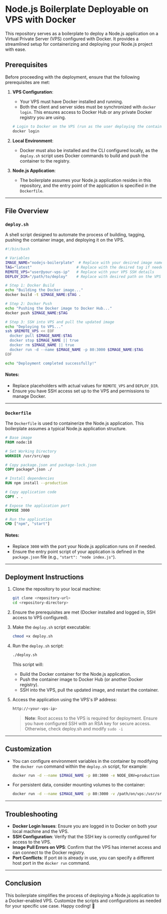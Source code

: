 # Node.js Boilerplate Deployable on VPS with Docker

This repository serves as a boilerplate to deploy a Node.js application on a Virtual Private Server (VPS) configured
with Docker. It provides a streamlined setup for containerizing and deploying your Node.js project with ease.

## Prerequisites

Before proceeding with the deployment, ensure that the following prerequisites are met:

1. **VPS Configuration**:
    - Your VPS must have Docker installed and running.
    - Both the client and server sides must be synchronized with `docker login`. This ensures access to Docker Hub or
      any private Docker registry you are using.

   ```bash
   # Login to Docker on the VPS (run as the user deploying the containers)
   docker login
   ```

2. **Local Environment**:
    - Docker must also be installed and the CLI configured locally, as the `deploy.sh` script uses Docker commands to
      build and push the container to the registry.

3. **Node.js Application**:
    - The boilerplate assumes your Node.js application resides in this repository, and the entry point of the
      application is specified in the `Dockerfile`.

---

## File Overview

### `deploy.sh`

A shell script designed to automate the process of building, tagging, pushing the container image, and deploying it on
the VPS.

```bash
#!/bin/bash

# Variables
IMAGE_NAME="nodejs-boilerplate"  # Replace with your desired image name
TAG="latest"                    # Replace with the desired tag if needed
REMOTE_VPS="user@your-vps-ip"   # Replace with your VPS SSH details
DEPLOY_DIR="/path/to/deploy"    # Replace with desired path on the VPS for deployment

# Step 1: Docker Build
echo "Building the Docker image..."
docker build -t $IMAGE_NAME:$TAG .

# Step 2: Docker Push
echo "Pushing the Docker image to Docker Hub..."
docker push $IMAGE_NAME:$TAG

# Step 3: SSH into VPS and pull the updated image
echo "Deploying to VPS..."
ssh $REMOTE_VPS << EOF
  docker pull $IMAGE_NAME:$TAG
  docker stop $IMAGE_NAME || true
  docker rm $IMAGE_NAME || true
  docker run -d --name $IMAGE_NAME -p 80:3000 $IMAGE_NAME:$TAG
EOF

echo "Deployment completed successfully!"
```

#### Notes:

- Replace placeholders with actual values for `REMOTE_VPS` and `DEPLOY_DIR`.
- Ensure you have SSH access set up to the VPS and permissions to manage Docker.

---

### `Dockerfile`

The `Dockerfile` is used to containerize the Node.js application. This boilerplate assumes a typical Node.js application
structure.

```dockerfile
# Base image
FROM node:18

# Set Working Directory
WORKDIR /usr/src/app

# Copy package.json and package-lock.json
COPY package*.json ./

# Install dependencies
RUN npm install --production

# Copy application code
COPY . .

# Expose the application port
EXPOSE 3000

# Run the application
CMD ["npm", "start"]
```

#### Notes:

- Replace `3000` with the port your Node.js application runs on if needed.
- Ensure the entry point script of your application is defined in the `package.json` file (e.g.,
  `"start": "node index.js"`).

---

## Deployment Instructions

1. Clone the repository to your local machine:
   ```bash
   git clone <repository-url>
   cd <repository-directory>
   ```

2. Ensure the prerequisites are met (Docker installed and logged in, SSH access to VPS configured).

3. Make the `deploy.sh` script executable:
   ```bash
   chmod +x deploy.sh
   ```

4. Run the `deploy.sh` script:
   ```bash
   ./deploy.sh
   ```

   This script will:
    - Build the Docker container for the Node.js application.
    - Push the container image to Docker Hub (or another Docker registry).
    - SSH into the VPS, pull the updated image, and restart the container.

5. Access the application using the VPS's IP address:
   ```bash
   http://<your-vps-ip>
   ```

   > **Note**: Root access to the VPS is required for deployment. Ensure you have configured SSH with an RSA key for
   secure access. Otherwise, check deploy.sh and modify ```sudo -i```
---

## Customization

- You can configure environment variables in the container by modifying the `docker run` command within the `deploy.sh`
  script, for example:
  ```bash
  docker run -d --name $IMAGE_NAME -p 80:3000 -e NODE_ENV=production $IMAGE_NAME:$TAG
  ```

- For persistent data, consider mounting volumes to the container:
  ```bash
  docker run -d --name $IMAGE_NAME -p 80:3000 -v /path/on/vps:/usr/src/app/data $IMAGE_NAME:$TAG
  ```

---

## Troubleshooting

- **Docker Login Issues**: Ensure you are logged in to Docker on both your local machine and the VPS.
- **SSH Configuration**: Verify that the SSH key is correctly configured for access to the VPS.
- **Image Pull Errors on VPS**: Confirm that the VPS has internet access and can connect to the Docker registry.
- **Port Conflicts**: If port `80` is already in use, you can specify a different host port in the `docker run` command.

---

## Conclusion

This boilerplate simplifies the process of deploying a Node.js application to a Docker-enabled VPS. Customize the
scripts and configurations as needed for your specific use case. Happy coding! 🚀